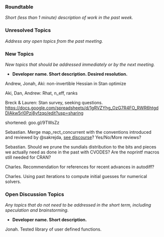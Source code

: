 ### Roundtable
_Short (less than 1 minute) description of work in the past week._


### Unresolved Topics
_Address any open topics from the past meeting._

### New Topics
_New topics that should be addressed immediately or by the next
meeting._

* __Developer name.  Short description.  Desired resolution.__

Andrew, Jonah, Aki: non-invertible Hessian in Stan optimize

Aki, Dan, Andrew: Rhat, n_eff, ranks

Breck & Lauren: Stan survey, seeking questions. https://docs.google.com/spreadsheets/d/1gRVZYhg_OzG7R4FO_RWR6htgdDlAkw5rI0Pzj8yfzqo/edit?usp=sharing

shortened: goo.gl/9TWsZz

Sebastian. Merge map_rect_concurrent with the conventions introduced and reviewed by @sakrejda, [see discourse](http://discourse.mc-stan.org/t/map-rect-concurrent-about-to-land/4054)? Yes/No/More reviews?

Sebastian. Should we prune the sundials distribution to the bits and pieces we actually need as done in the past with CVODES? Are the noprintf macros still needed for CRAN?

Charles. Recommendation for references for recent advances in autodiff?

Charles. Using past iterations to compute initial guesses for numerical solvers.

### Open Discussion Topics

_Any topics that do not need to be addressed in the short term,
including speculation and brainstorming._

* __Developer name.  Short description.__

Jonah. Tested library of user defined functions.